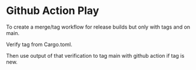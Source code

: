 # Github Action Play

To create a merge/tag workflow for release builds but only with tags and on main.

Verify tag from Cargo.toml.

Then use output of that verification to tag main with github action if tag is new.
